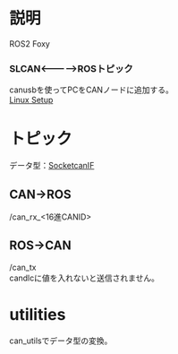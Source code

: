# 説明
ROS2 Foxy
### SLCAN<----->ROSトピック
canusbを使ってPCをCANノードに追加する。<br>
[Linux Setup](http://pascal-walter.blogspot.com/2015/08/installing-lawicel-canusb-on-linux.html)

# トピック
データ型：[SocketcanIF](https://github.com/KITrobopuro/ros2-socketcan/tree/main/socketcan_interface_msg)
## CAN->ROS
/can_rx_<16進CANID> <br>

## ROS->CAN
/can_tx <br>
candlcに値を入れないと送信されません。

# utilities
can_utilsでデータ型の変換。
